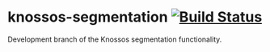 # knossos-segmentation [![Build Status](https://travis-ci.org/knossos-project/knossos.svg?branch=segmentation)](https://travis-ci.org/knossos-project/knossos)

Development branch of the Knossos segmentation functionality. 